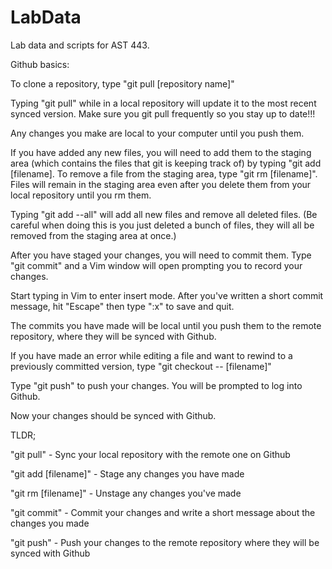 # LabData

Lab data and scripts for AST 443.

Github basics:

To clone a repository, type "git pull [repository name]"

Typing "git pull" while in a local repository will update it to the most recent synced version. Make sure you git pull frequently so you stay up to date!!!

Any changes you make are local to your computer until you push them.

If you have added any new files, you will need to add them to the staging area (which contains the files that git is keeping track of) by typing "git add [filename]. To remove a file from the staging area, type "git rm [filename]". Files will remain in the staging area even after you delete them from your local repository until you rm them.

Typing "git add --all" will add all new files and remove all deleted files. (Be careful when doing this is you just deleted a bunch of files, they will all be removed from the staging area at once.)

After you have staged your changes, you will need to commit them. Type "git commit" and a Vim window will open prompting you to record your changes.

Start typing in Vim to enter insert mode. After you've written a short commit message, hit "Escape" then type ":x" to save and quit.

The commits you have made will be local until you push them to the remote repository, where they will be synced with Github.

If you have made an error while editing a file and want to rewind to a previously committed version, type "git checkout -- [filename]"

Type "git push" to push your changes. You will be prompted to log into Github.

Now your changes should be synced with Github.


TLDR;

"git pull" - Sync your local repository with the remote one on Github

"git add [filename]" - Stage any changes you have made

"git rm [filename]" - Unstage any changes you've made

"git commit" - Commit your changes and write a short message about the changes you made

"git push" - Push your changes to the remote repository where they will be synced with Github